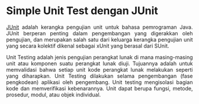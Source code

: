 # Simple Unit Test dengan JUnit

<div align="justify">

[JUnit](https://junit.org/junit5/) adalah kerangka pengujian unit untuk bahasa pemrograman Java. JUnit berperan penting dalam pengembangan yang digerakkan oleh pengujian, dan merupakan salah satu dari keluarga kerangka pengujian unit yang secara kolektif dikenal sebagai xUnit yang berasal dari SUnit.
</div>

<div align="justify">
Unit Testing adalah jenis pengujian perangkat lunak di mana masing-masing unit atau komponen suatu perangkat lunak diuji. Tujuannya adalah untuk memvalidasi bahwa setiap unit kode perangkat lunak melakukan seperti yang diharapkan. Unit Testing dilakukan selama pengembangan (fase pengkodean) aplikasi oleh pengembang. Unit testing mengisolasi bagian kode dan memverifikasi kebenarannya. Unit dapat berupa fungsi, metode, prosedur, modul, atau objek individual.
</div>